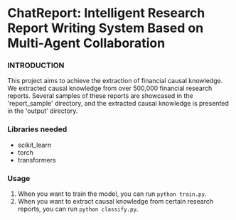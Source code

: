 # ChatReport: Intelligent Research Report Writing System Based on Multi-Agent Collaboration

### INTRODUCTION

This project aims to achieve the extraction of financial causal knowledge. We extracted causal knowledge from over 500,000 financial research reports. Several samples of these reports are showcased in the 'report_sample' directory, and the extracted causal knowledge is presented in the 'output' directory.

### Libraries needed

- scikit_learn
- torch
- transformers

### Usage

1. When you want to train the model, you can run  `python train.py`.
2. When you want to extract causal knowledge from certain research reports, you can run `python classify.py`.

